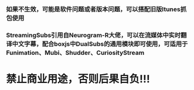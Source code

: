 ### 如果不生效，可能是软件问题或者版本问题，可以搭配旧版Itunes抓包使用

### StreamingSubs引用自Neurogram-R大佬，可以在流媒体中实时翻译中文字幕，配合boxjs中DualSubs的通用模块即可使用，可适用于Funimation、Mubi、Shudder、CuriosityStream

# 禁止商业用途，否则后果自负!!!

